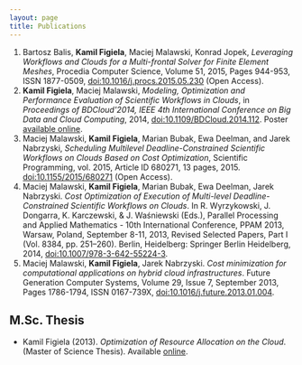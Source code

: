 ```yaml
---
layout: page
title: Publications
---
```


1. Bartosz Balis, **Kamil Figiela**, Maciej Malawski, Konrad Jopek, *Leveraging Workflows and Clouds for a Multi-frontal Solver for Finite Element Meshes*, Procedia Computer Science, Volume 51, 2015, Pages 944-953, ISSN 1877-0509, [doi:10.1016/j.procs.2015.05.230](http://dx.doi.org/10.1016/j.procs.2015.05.230) (Open Access).
1. **Kamil Figiela**, Maciej Malawski, *Modeling, Optimization and Performance Evaluation of Scientific Workflows in Clouds*, in *Proceedings of BDCloud'2014, IEEE 4th International Conference on Big Data and Cloud Computing*, 2014, [doi:10.1109/BDCloud.2014.112](http://dx.doi.org/10.1109/BDCloud.2014.112). Poster [available online](/attachments/BDCloud2014-poster.pdf).
1. Maciej Malawski, **Kamil Figiela**, Marian Bubak, Ewa Deelman, and Jarek Nabrzyski, *Scheduling Multilevel Deadline-Constrained Scientific Workflows on Clouds Based on Cost Optimization*, Scientific Programming, vol. 2015, Article ID 680271, 13 pages, 2015. [doi:10.1155/2015/680271](http://dx.doi.org/10.1155/2015/680271) (Open Access).
1. Maciej Malawski, **Kamil Figiela**, Marian Bubak, Ewa Deelman, Jarek Nabrzyski. *Cost Optimization of Execution of Multi-level Deadline-Constrained Scientific Workflows on Clouds*. In R. Wyrzykowski, J. Dongarra, K. Karczewski, & J. Waśniewski (Eds.), Parallel Processing and Applied Mathematics - 10th International Conference, PPAM 2013, Warsaw, Poland, September 8-11, 2013, Revised Selected Papers, Part I (Vol. 8384, pp. 251–260). Berlin, Heidelberg: Springer Berlin Heidelberg, 2014, [doi:10.1007/978-3-642-55224-3](http://dx.doi.org/10.1007/978-3-642-55224-3).
1. Maciej Malawski, **Kamil Figiela**, Jarek Nabrzyski. *Cost minimization for computational applications on hybrid cloud infrastructures*. Future Generation Computer Systems, Volume 29, Issue 7, September 2013, Pages 1786-1794, ISSN 0167-739X, [doi:10.1016/j.future.2013.01.004](http://dx.doi.org/10.1016/j.future.2013.01.004).

## M.Sc. Thesis

* Kamil Figiela (2013). *Optimization of Resource Allocation on the Cloud*. (Master of Science Thesis). Available [online](https://github.com/kfigiela/msc-thesis/blob/thesis/main.pdf?raw=true).